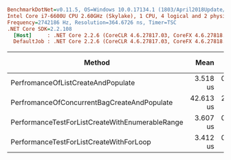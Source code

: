``` ini

BenchmarkDotNet=v0.11.5, OS=Windows 10.0.17134.1 (1803/April2018Update/Redstone4)
Intel Core i7-6600U CPU 2.60GHz (Skylake), 1 CPU, 4 logical and 2 physical cores
Frequency=2742186 Hz, Resolution=364.6726 ns, Timer=TSC
.NET Core SDK=2.2.108
  [Host]     : .NET Core 2.2.6 (CoreCLR 4.6.27817.03, CoreFX 4.6.27818.02), 64bit RyuJIT
  DefaultJob : .NET Core 2.2.6 (CoreCLR 4.6.27817.03, CoreFX 4.6.27818.02), 64bit RyuJIT


```
|                                          Method |      Mean |     Error |    StdDev |    Median | Rank | Rank |  Gen 0 |  Gen 1 | Gen 2 | Allocated |
|------------------------------------------------ |----------:|----------:|----------:|----------:|-----:|-----:|-------:|-------:|------:|----------:|
|              PerfromanceOfListCreateAndPopulate |  3.518 us | 0.1452 us | 0.4282 us |  3.447 us |    1 |    * | 4.0131 |      - |     - |   8.23 KB |
|     PerfromanceOfConcurrentBagCreateAndPopulate | 42.613 us | 2.5451 us | 7.5043 us | 39.696 us |    2 |   ** | 1.3428 | 0.6714 |     - |   8.25 KB |
| PerformanceTestForListCreateWithEnumerableRange |  3.607 us | 0.1683 us | 0.4773 us |  3.393 us |    1 |    * | 1.9569 |      - |     - |   4.01 KB |
|         PerformanceTestForListCreateWithForLoop |  3.412 us | 0.1345 us | 0.3924 us |  3.296 us |    1 |    * | 4.0131 |      - |     - |   8.23 KB |
